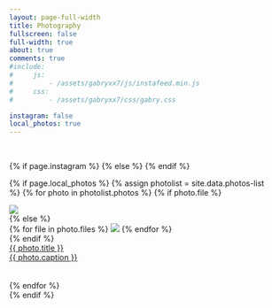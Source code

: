 ```yaml
---
layout: page-full-width
title: Photography
fullscreen: false
full-width: true
about: true
comments: true
#include:
#     js:
#         - /assets/gabryxx7/js/instafeed.min.js
#     css: 
#         - /assets/gabryxx7/css/gabry.css 

instagram: false
local_photos: true
---
```


 <div class="columns">
    <div id="instafeed">
    <hy-img data-ignore>
        <span class="loading" slot="loading">
            <span class="icon-cog"></span>
        </span>
        <br/>
    </hy-img>


{% if page.instagram %}
    <script type="text/javascript">
        // $("#instafeed").attr("test","ciao");
        var feed = new Instafeed({
            target: 'instafeed',
            get: 'user',
            sortBy: 'most-recent',
            resolution: 'standard_resolution',
            userId: '{{ site.instagram.user_id }}',
            accessToken: '{{ site.instagram.access_token }}',
            clientId: '{{ site.instagram.client_id }}',
            limit: '100',
            template: {% raw %}"<article class='photo-card'> <div class='photo-card-img img'><img data-ignore src='{{image}}' loading='lazy'></img></div><a href='{{link}}' class='no-hover no-print-link photo-card-caption'><div class='img-title'>  </div> <div class='img-descr'> {{caption}} </div> </a></article>"{% endraw %},
            success: function(response){
                $("#instafeed hy-img").remove();
                console.log("Instafeed.js response", response);
            }
        });
        feed.run();
    </script>
{% else %}
    <script type="text/javascript">
        $("#instafeed hy-img").remove();
    </script>
{% endif %}

{% if page.local_photos %}
    {% assign photolist = site.data.photos-list %}
    {% for photo in photolist.photos %}
        {% if photo.file %}
            <article class='photo-card'>
                <div class='photo-card-img img'>
                    <img data-ignore src='{{ photolist.preview_folder }}{{ photo.file }}' loading='lazy'/>
                </div>
        {% else %}  
            <article class='photo-card multiple multi-{{ photo.files.size }}'>
                <div class='photo-card-img img'>
                {% for file in photo.files %}
                    <img data-ignore src='{{ photolist.preview_folder }}{{ file }}' loading='lazy'/>
                {% endfor %}    
                </div>
        {% endif %}
        <a href='{{ photo.url }}' class='no-hover no-print-link photo-card-caption'>
            <div class='img-title'> {{ photo.title }}</div>
            <div class='img-descr'> {{ photo.caption }} </div>
        </a>     
    </article>  
    {% endfor %}    
{% endif %}
    </div>
</div>
